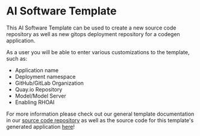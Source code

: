 # AI Software Template

This AI Software Template can be used to create a new source code repository as well as new gitops deployment repository for a codegen application.

As a user you will be able to enter various customizations to the template, such as:

- Application name
- Deployment namespace
- GitHub/GitLab Organization
- Quay.io Repository
- Model/Model Server
- Enabling RHOAI


For more information please check out our general template documentation in our [source code repository](https://github.com/redhat-ai-dev/ai-lab-template) as well as the source code for this template's generated application [here](https://github.com/redhat-ai-dev/ai-lab-samples/tree/main/chatbot)!